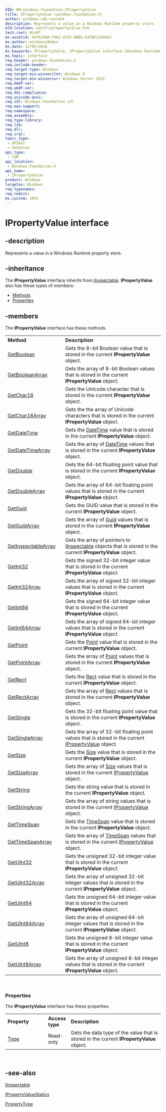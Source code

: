 ```yaml
---
UID: NN:windows.foundation.IPropertyValue
title: IPropertyValue (windows.foundation.h)
author: windows-sdk-content
description: Represents a value in a Windows Runtime property store.
old-location: winrt\ipropertyvalue.htm
tech.root: WinRT
ms.assetid: 447625BA-F982-4155-9B05-E478E1229443
ms.author: windowssdkdev
ms.date: 12/05/2018
ms.keywords: IPropertyValue, IPropertyValue interface [Windows Runtime], IPropertyValue interface [Windows Runtime],described, windows/IPropertyValue, winrt.ipropertyvalue
ms.topic: interface
req.header: windows.foundation.h
req.include-header: 
req.target-type: Windows
req.target-min-winverclnt: Windows 8
req.target-min-winversvr: Windows Server 2012
req.kmdf-ver: 
req.umdf-ver: 
req.ddi-compliance: 
req.unicode-ansi: 
req.idl: Windows.Foundation.idl
req.max-support: 
req.namespace: 
req.assembly: 
req.type-library: 
req.lib: 
req.dll: 
req.irql: 
topic_type:
 - APIRef
 - kbSyntax
api_type:
 - COM
api_location:
 - Windows.Foundation.h
api_name:
 - IPropertyValue
product: Windows
targetos: Windows
req.typenames: 
req.redist: 
ms.custom: 19H1
---
```


# IPropertyValue interface


## -description


Represents a value in a Windows Runtime property store.


## -inheritance

The <b xmlns:loc="http://microsoft.com/wdcml/l10n">IPropertyValue</b> interface inherits from <a href="https://msdn.microsoft.com/0657E51F-D4C0-46C6-927D-B01E54B6846C">IInspectable</a>. <b>IPropertyValue</b> also has these types of members:
<ul>
<li><a href="https://docs.microsoft.com/">Methods</a></li>
<li><a href="https://docs.microsoft.com/">Properties</a></li>
</ul>

## -members

The <b>IPropertyValue</b> interface has these methods.
<table class="members" id="memberListMethods">
<tr>
<th align="left" width="37%">Method</th>
<th align="left" width="63%">Description</th>
</tr>
<tr data="declared;">
<td align="left" width="37%">
<a href="https://msdn.microsoft.com/5877E4BD-5712-4426-A31F-079E16ED0B4A">GetBoolean</a>
</td>
<td align="left" width="63%">
Gets the 8-bit Boolean value that is stored in the current <b>IPropertyValue</b> object.

</td>
</tr>
<tr data="declared;">
<td align="left" width="37%">
<a href="https://msdn.microsoft.com/22ad7bab-87b1-41e8-ae65-1957e7c93b2e">GetBooleanArray</a>
</td>
<td align="left" width="63%">
Gets the array of 8-bit Boolean values that is stored in the current  <b>IPropertyValue</b> object.

</td>
</tr>
<tr data="declared;">
<td align="left" width="37%">
<a href="https://msdn.microsoft.com/46412359-A57E-489C-9992-5A30AB2DA8C4">GetChar16</a>
</td>
<td align="left" width="63%">
Gets the Unicode character that is stored in the current <b>IPropertyValue</b> object.

</td>
</tr>
<tr data="declared;">
<td align="left" width="37%">
<a href="https://msdn.microsoft.com/b0649a8b-8060-4e0f-956e-879fe4185b11">GetChar16Array</a>
</td>
<td align="left" width="63%">
Gets the the array of Unicode characters that is stored in the current <b>IPropertyValue</b> object.

</td>
</tr>
<tr data="declared;">
<td align="left" width="37%">
<a href="https://msdn.microsoft.com/3ffe8778-ce0e-46bb-9387-48c20d5dddfc">GetDateTime</a>
</td>
<td align="left" width="63%">
Gets the <a href="https://msdn.microsoft.com/b5533002-8a72-438d-a3d3-0902ffc21830">DateTime</a> value that is stored in the current <b>IPropertyValue</b> object.

</td>
</tr>
<tr data="declared;">
<td align="left" width="37%">
<a href="https://msdn.microsoft.com/76d18ef4-676c-4130-90e3-e74776e47f33">GetDateTimeArray</a>
</td>
<td align="left" width="63%">
Gets the array of <a href="https://msdn.microsoft.com/b5533002-8a72-438d-a3d3-0902ffc21830">DateTime</a> values that is stored in the current <b>IPropertyValue</b> object.

</td>
</tr>
<tr data="declared;">
<td align="left" width="37%">
<a href="https://msdn.microsoft.com/93EC7793-DAEF-4E1D-A9B8-2D79A3CBBBDC">GetDouble</a>
</td>
<td align="left" width="63%">
Gets the 64-bit floating point value that is stored in the current <b>IPropertyValue</b> object.

</td>
</tr>
<tr data="declared;">
<td align="left" width="37%">
<a href="https://msdn.microsoft.com/197a3626-e349-4027-913c-e8203dad4fc1">GetDoubleArray</a>
</td>
<td align="left" width="63%">
Gets the array of 64-bit floating point values that is stored in the current <b>IPropertyValue</b> object.

</td>
</tr>
<tr data="declared;">
<td align="left" width="37%">
<a href="https://msdn.microsoft.com/d094f70f-dfd3-4601-b288-4f9f79479609">GetGuid</a>
</td>
<td align="left" width="63%">
Gets the GUID value that is stored in the current <b>IPropertyValue</b> object.

</td>
</tr>
<tr data="declared;">
<td align="left" width="37%">
<a href="https://msdn.microsoft.com/83d19a18-3cd4-4343-8609-12e9a65b8e37">GetGuidArray</a>
</td>
<td align="left" width="63%">
Gets the array of <a href="https://msdn.microsoft.com/library/system.guid.aspx">Guid</a> values that is stored in the current <b>IPropertyValue</b> object.

</td>
</tr>
<tr data="declared;">
<td align="left" width="37%">
<a href="https://msdn.microsoft.com/0af4f31f-e121-4cb2-8e83-c774bf25cae5">GetInspectableArray</a>
</td>
<td align="left" width="63%">
Gets the array of pointers to <a href="https://msdn.microsoft.com/0657E51F-D4C0-46C6-927D-B01E54B6846C">IInspectable</a> objects that is stored in the current <b>IPropertyValue</b> object.

</td>
</tr>
<tr data="declared;">
<td align="left" width="37%">
<a href="https://msdn.microsoft.com/1708DC2B-8247-4F58-ACF5-7003F914C9E1">GetInt32</a>
</td>
<td align="left" width="63%">
Gets the signed 32-bit integer value that is stored in the current <b>IPropertyValue</b> object.

</td>
</tr>
<tr data="declared;">
<td align="left" width="37%">
<a href="https://msdn.microsoft.com/ace88b14-951c-4482-a46d-12c4665c9450">GetInt32Array</a>
</td>
<td align="left" width="63%">
Gets the array of signed 32-bit integer values that is stored in the current <b>IPropertyValue</b> object.

</td>
</tr>
<tr data="declared;">
<td align="left" width="37%">
<a href="https://msdn.microsoft.com/FA3EB6F4-8D5A-4DBE-9A49-D21BC5A57EF3">GetInt64</a>
</td>
<td align="left" width="63%">
Gets the signed 64-bit integer value that is stored in the current <b>IPropertyValue</b> object.

</td>
</tr>
<tr data="declared;">
<td align="left" width="37%">
<a href="https://msdn.microsoft.com/8bc05817-e9d4-427a-883d-495faf5d0ab0">GetInt64Array</a>
</td>
<td align="left" width="63%">
Gets the array of signed 64-bit integer values that is stored in the current <b>IPropertyValue</b> object.

</td>
</tr>
<tr data="declared;">
<td align="left" width="37%">
<a href="https://msdn.microsoft.com/c42dabae-008e-4dc2-b7dd-2856adc8e610">GetPoint</a>
</td>
<td align="left" width="63%">
Gets the <a href="https://msdn.microsoft.com/0cdd5b17-2f7e-4e17-896c-7d7784c8643d">Point</a> value that is stored in the current <b>IPropertyValue</b> object.

</td>
</tr>
<tr data="declared;">
<td align="left" width="37%">
<a href="https://msdn.microsoft.com/7df4ad4e-3ca6-4956-b907-02c2cb6e481b">GetPointArray</a>
</td>
<td align="left" width="63%">
Gets the array of <a href="https://msdn.microsoft.com/0cdd5b17-2f7e-4e17-896c-7d7784c8643d">Point</a> values that is stored in the current <b>IPropertyValue</b> object.

</td>
</tr>
<tr data="declared;">
<td align="left" width="37%">
<a href="https://msdn.microsoft.com/2333bd80-56db-4fa4-b696-269969fd1362">GetRect</a>
</td>
<td align="left" width="63%">
Gets the <a href="https://msdn.microsoft.com/420daab1-71e7-4610-b454-a49a64061f97">Rect</a> value that is stored in the current <b>IPropertyValue</b> object.

</td>
</tr>
<tr data="declared;">
<td align="left" width="37%">
<a href="https://msdn.microsoft.com/7e1f39f6-0ccb-4841-ae5e-36adaf72a4ee">GetRectArray</a>
</td>
<td align="left" width="63%">
Gets the array of <a href="https://msdn.microsoft.com/420daab1-71e7-4610-b454-a49a64061f97">Rect</a> values that is stored in the current <b>IPropertyValue</b> object.

</td>
</tr>
<tr data="declared;">
<td align="left" width="37%">
<a href="https://msdn.microsoft.com/FA04F9A2-C222-451B-A6CE-8324BB51DA23">GetSingle</a>
</td>
<td align="left" width="63%">
Gets the 32-bit floating point value that is stored in the current <b>IPropertyValue</b> object.

</td>
</tr>
<tr data="declared;">
<td align="left" width="37%">
<a href="https://msdn.microsoft.com/f4286901-92b2-4707-9da7-bb7abf83bb87">GetSingleArray</a>
</td>
<td align="left" width="63%">
Gets the array of 32-bit floating point values that is stored in the current <a href="https://msdn.microsoft.com/en-us/library/BR224510(v=VS.85).aspx">IPropertyValue</a> object.

</td>
</tr>
<tr data="declared;">
<td align="left" width="37%">
<a href="https://msdn.microsoft.com/c864cf0e-8e7e-44b0-93dc-3d2d9f2326a7">GetSize</a>
</td>
<td align="left" width="63%">
Gets the <a href="https://msdn.microsoft.com/8705adcb-a657-4b47-94ba-632bfb3779be">Size</a> value that is stored in the current <b>IPropertyValue</b> object.

</td>
</tr>
<tr data="declared;">
<td align="left" width="37%">
<a href="https://msdn.microsoft.com/f378c4d0-c3a2-4611-a471-0c77746602f6">GetSizeArray</a>
</td>
<td align="left" width="63%">
Gets the array of <a href="https://msdn.microsoft.com/8705adcb-a657-4b47-94ba-632bfb3779be">Size</a> values that is stored in the current <a href="https://msdn.microsoft.com/en-us/library/BR224510(v=VS.85).aspx">IPropertyValue</a> object.

</td>
</tr>
<tr data="declared;">
<td align="left" width="37%">
<a href="https://msdn.microsoft.com/56376A64-78F7-4C28-B3A7-9CE6594342E4">GetString</a>
</td>
<td align="left" width="63%">
Gets the string value that is stored in the current <b>IPropertyValue</b> object.

</td>
</tr>
<tr data="declared;">
<td align="left" width="37%">
<a href="https://msdn.microsoft.com/d256b888-efa0-470e-b54f-5cf8ddd6fd8a">GetStringArray</a>
</td>
<td align="left" width="63%">
Gets the array of string values that is stored in the current <a href="https://msdn.microsoft.com/en-us/library/BR224510(v=VS.85).aspx">IPropertyValue</a> object.

</td>
</tr>
<tr data="declared;">
<td align="left" width="37%">
<a href="https://msdn.microsoft.com/c78d584f-e2ef-4623-b45a-e26d2ec1518b">GetTimeSpan</a>
</td>
<td align="left" width="63%">
Gets the <a href="https://msdn.microsoft.com/fbc6ecc2-6372-4b15-9532-3cd68a72e7b4">TimeSpan</a> value that is stored in the current <b>IPropertyValue</b> object.

</td>
</tr>
<tr data="declared;">
<td align="left" width="37%">
<a href="https://msdn.microsoft.com/a52a665c-4c3a-4489-bd7b-e8ecb8dfe9cc">GetTimeSpanArray</a>
</td>
<td align="left" width="63%">
Gets the array of <a href="https://msdn.microsoft.com/fbc6ecc2-6372-4b15-9532-3cd68a72e7b4">TimeSpan</a> values that is stored in the current <a href="https://msdn.microsoft.com/en-us/library/BR224510(v=VS.85).aspx">IPropertyValue</a> object.

</td>
</tr>
<tr data="declared;">
<td align="left" width="37%">
<a href="https://msdn.microsoft.com/3675764D-7073-479B-8B9A-0AD037A963FB">GetUInt32</a>
</td>
<td align="left" width="63%">
Gets the unsigned 32-bit integer value that is stored in the current <b>IPropertyValue</b> object.

</td>
</tr>
<tr data="declared;">
<td align="left" width="37%">
<a href="https://msdn.microsoft.com/abea0460-73f1-4828-9cf7-d6bcad90f2ab">GetUInt32Array</a>
</td>
<td align="left" width="63%">
Gets the array of unsigned 32-bit integer values that is stored in the current <b>IPropertyValue</b> object.

</td>
</tr>
<tr data="declared;">
<td align="left" width="37%">
<a href="https://msdn.microsoft.com/2FD209CA-9A8D-40F3-B82E-E80A7D212A5D">GetUInt64</a>
</td>
<td align="left" width="63%">
Gets the unsigned 64-bit integer value that is stored in the current <b>IPropertyValue</b> object.

</td>
</tr>
<tr data="declared;">
<td align="left" width="37%">
<a href="https://msdn.microsoft.com/2981b2dc-d3ec-4886-a191-4dade13c7f32">GetUInt64Array</a>
</td>
<td align="left" width="63%">
Gets the array of unsigned 64-bit integer values that is stored in the current <b>IPropertyValue</b> object.

</td>
</tr>
<tr data="declared;">
<td align="left" width="37%">
<a href="https://msdn.microsoft.com/736B44FF-F5A7-463A-9892-399CB3EC90B4">GetUInt8</a>
</td>
<td align="left" width="63%">
Gets the unsigned 8-bit integer value that is stored in the current <b>IPropertyValue</b> object.

</td>
</tr>
<tr data="declared;">
<td align="left" width="37%">
<a href="https://msdn.microsoft.com/f17fe310-40b7-46a5-ae87-c07649c2f288">GetUInt8Array</a>
</td>
<td align="left" width="63%">
Gets the array of unsigned 8-bit integer values that is stored in the current <b>IPropertyValue</b> object.

</td>
</tr>
</table> 
<h3><a id="properties"></a>Properties</h3>The <b xmlns:loc="http://microsoft.com/wdcml/l10n">IPropertyValue</b> interface has these properties.
<table class="members" id="memberListProperties">
<tr>
<th align="left" width="27%">Property</th>
<th align="left" width="10%">Access type</th>
<th align="left" width="63%">Description</th>
</tr>
<tr data="declared;">
<td align="left" width="27%" xml:space="preserve">

<a href="https://msdn.microsoft.com/8C6C042A-53AA-439B-8D8D-F67DB45CC3C6">Type</a>


</td>
<td align="left" width="10%">
Read-only

</td>
<td align="left" width="63%">
Gets the data type of the value that is stored in the current <b>IPropertyValue</b> object.

</td>
</tr>
</table> 


## -see-also




<a href="https://msdn.microsoft.com/0657E51F-D4C0-46C6-927D-B01E54B6846C">IInspectable</a>



<a href="https://msdn.microsoft.com/946BD4F9-318C-4452-AEDB-DF2212A2D3CA">IPropertyValueStatics</a>



<a href="https://msdn.microsoft.com/A4DC4348-88EE-48FB-91ED-F1D12FC89EE1">PropertyType</a>
 

 

